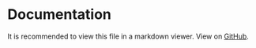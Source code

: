 # Documentation
It is recommended to view this file in a markdown viewer.
View on [GitHub](https://github.com/DavidF-Dev/Unity-Audio/blob/main/DOCUMENTATION.md). 